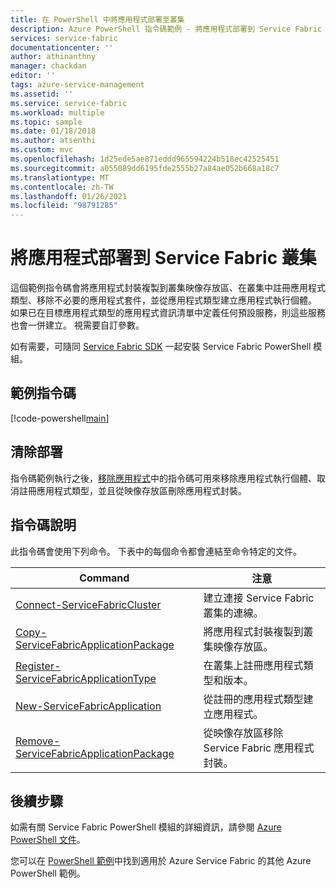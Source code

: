 ```yaml
---
title: 在 PowerShell 中將應用程式部署至叢集
description: Azure PowerShell 指令碼範例 - 將應用程式部署到 Service Fabric 叢集。
services: service-fabric
documentationcenter: ''
author: athinanthny
manager: chackdan
editor: ''
tags: azure-service-management
ms.assetid: ''
ms.service: service-fabric
ms.workload: multiple
ms.topic: sample
ms.date: 01/18/2018
ms.author: atsenthi
ms.custom: mvc
ms.openlocfilehash: 1d25ede5ae871eddd965594224b518ec42525451
ms.sourcegitcommit: a055089dd6195fde2555b27a84ae052b668a18c7
ms.translationtype: MT
ms.contentlocale: zh-TW
ms.lasthandoff: 01/26/2021
ms.locfileid: "98791285"
---
```

# <a name="deploy-an-application-to-a-service-fabric-cluster"></a>將應用程式部署到 Service Fabric 叢集

這個範例指令碼會將應用程式封裝複製到叢集映像存放區、在叢集中註冊應用程式類型、移除不必要的應用程式套件，並從應用程式類型建立應用程式執行個體。  如果已在目標應用程式類型的應用程式資訊清單中定義任何預設服務，則這些服務也會一併建立。 視需要自訂參數。 

如有需要，可隨同 [Service Fabric SDK](../service-fabric-get-started.md) 一起安裝 Service Fabric PowerShell 模組。 

## <a name="sample-script"></a>範例指令碼

[!code-powershell[main](../../../powershell_scripts/service-fabric/deploy-application/deploy-application.ps1 "Deploy an application to a cluster")]

## <a name="clean-up-deployment"></a>清除部署 

指令碼範例執行之後，[移除應用程式](service-fabric-powershell-remove-application.md)中的指令碼可用來移除應用程式執行個體、取消註冊應用程式類型，並且從映像存放區刪除應用程式封裝。

## <a name="script-explanation"></a>指令碼說明

此指令碼會使用下列命令。 下表中的每個命令都會連結至命令特定的文件。

| Command | 注意 |
|---|---|
|[Connect-ServiceFabricCluster](/powershell/module/servicefabric/connect-servicefabriccluster)| 建立連接 Service Fabric 叢集的連線。 |
|[Copy-ServiceFabricApplicationPackage](/powershell/module/servicefabric/copy-servicefabricapplicationpackage) | 將應用程式封裝複製到叢集映像存放區。  |
|[Register-ServiceFabricApplicationType](/powershell/module/servicefabric/register-servicefabricapplicationtype)| 在叢集上註冊應用程式類型和版本。 |
|[New-ServiceFabricApplication](/powershell/module/servicefabric/new-servicefabricapplication)| 從註冊的應用程式類型建立應用程式。 |
| [Remove-ServiceFabricApplicationPackage](/powershell/module/servicefabric/remove-servicefabricapplicationpackage) | 從映像存放區移除 Service Fabric 應用程式封裝。|

## <a name="next-steps"></a>後續步驟

如需有關 Service Fabric PowerShell 模組的詳細資訊，請參閱 [Azure PowerShell 文件](/powershell/azure/service-fabric/overview)。

您可以在 [PowerShell 範例](../service-fabric-powershell-samples.md)中找到適用於 Azure Service Fabric 的其他 Azure PowerShell 範例。
